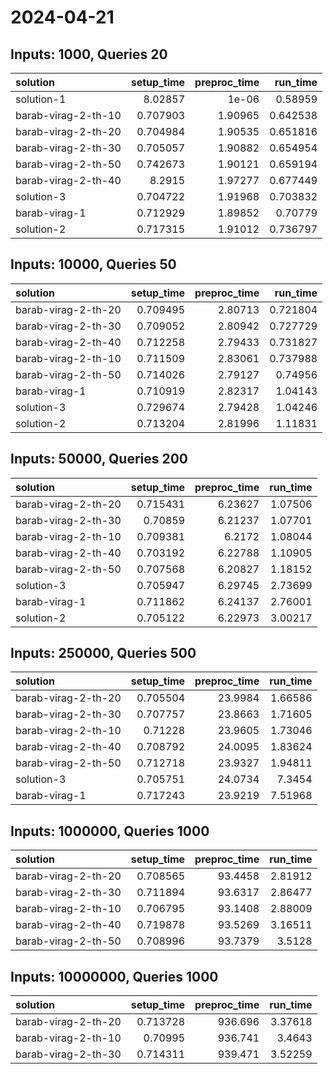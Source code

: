 # 2024-04-21

## Inputs: 1000, Queries 20

| solution            |   setup_time |   preproc_time |   run_time |
|:--------------------|-------------:|---------------:|-----------:|
| solution-1          |     8.02857  |        1e-06   |   0.58959  |
| barab-virag-2-th-10 |     0.707903 |        1.90965 |   0.642538 |
| barab-virag-2-th-20 |     0.704984 |        1.90535 |   0.651816 |
| barab-virag-2-th-30 |     0.705057 |        1.90882 |   0.654954 |
| barab-virag-2-th-50 |     0.742673 |        1.90121 |   0.659194 |
| barab-virag-2-th-40 |     8.2915   |        1.97277 |   0.677449 |
| solution-3          |     0.704722 |        1.91968 |   0.703832 |
| barab-virag-1       |     0.712929 |        1.89852 |   0.70779  |
| solution-2          |     0.717315 |        1.91012 |   0.736797 |

## Inputs: 10000, Queries 50

| solution            |   setup_time |   preproc_time |   run_time |
|:--------------------|-------------:|---------------:|-----------:|
| barab-virag-2-th-20 |     0.709495 |        2.80713 |   0.721804 |
| barab-virag-2-th-30 |     0.709052 |        2.80942 |   0.727729 |
| barab-virag-2-th-40 |     0.712258 |        2.79433 |   0.731827 |
| barab-virag-2-th-10 |     0.711509 |        2.83061 |   0.737988 |
| barab-virag-2-th-50 |     0.714026 |        2.79127 |   0.74956  |
| barab-virag-1       |     0.710919 |        2.82317 |   1.04143  |
| solution-3          |     0.729674 |        2.79428 |   1.04246  |
| solution-2          |     0.713204 |        2.81996 |   1.11831  |

## Inputs: 50000, Queries 200

| solution            |   setup_time |   preproc_time |   run_time |
|:--------------------|-------------:|---------------:|-----------:|
| barab-virag-2-th-20 |     0.715431 |        6.23627 |    1.07506 |
| barab-virag-2-th-30 |     0.70859  |        6.21237 |    1.07701 |
| barab-virag-2-th-10 |     0.709381 |        6.2172  |    1.08044 |
| barab-virag-2-th-40 |     0.703192 |        6.22788 |    1.10905 |
| barab-virag-2-th-50 |     0.707568 |        6.20827 |    1.18152 |
| solution-3          |     0.705947 |        6.29745 |    2.73699 |
| barab-virag-1       |     0.711862 |        6.24137 |    2.76001 |
| solution-2          |     0.705122 |        6.22973 |    3.00217 |

## Inputs: 250000, Queries 500

| solution            |   setup_time |   preproc_time |   run_time |
|:--------------------|-------------:|---------------:|-----------:|
| barab-virag-2-th-20 |     0.705504 |        23.9984 |    1.66586 |
| barab-virag-2-th-30 |     0.707757 |        23.8663 |    1.71605 |
| barab-virag-2-th-10 |     0.71228  |        23.9605 |    1.73046 |
| barab-virag-2-th-40 |     0.708792 |        24.0095 |    1.83624 |
| barab-virag-2-th-50 |     0.712718 |        23.9327 |    1.94811 |
| solution-3          |     0.705751 |        24.0734 |    7.3454  |
| barab-virag-1       |     0.717243 |        23.9219 |    7.51968 |

## Inputs: 1000000, Queries 1000

| solution            |   setup_time |   preproc_time |   run_time |
|:--------------------|-------------:|---------------:|-----------:|
| barab-virag-2-th-20 |     0.708565 |        93.4458 |    2.81912 |
| barab-virag-2-th-30 |     0.711894 |        93.6317 |    2.86477 |
| barab-virag-2-th-10 |     0.706795 |        93.1408 |    2.88009 |
| barab-virag-2-th-40 |     0.719878 |        93.5269 |    3.16511 |
| barab-virag-2-th-50 |     0.708996 |        93.7379 |    3.5128  |

## Inputs: 10000000, Queries 1000

| solution            |   setup_time |   preproc_time |   run_time |
|:--------------------|-------------:|---------------:|-----------:|
| barab-virag-2-th-20 |     0.713728 |        936.696 |    3.37618 |
| barab-virag-2-th-10 |     0.70995  |        936.741 |    3.4643  |
| barab-virag-2-th-30 |     0.714311 |        939.471 |    3.52259 |